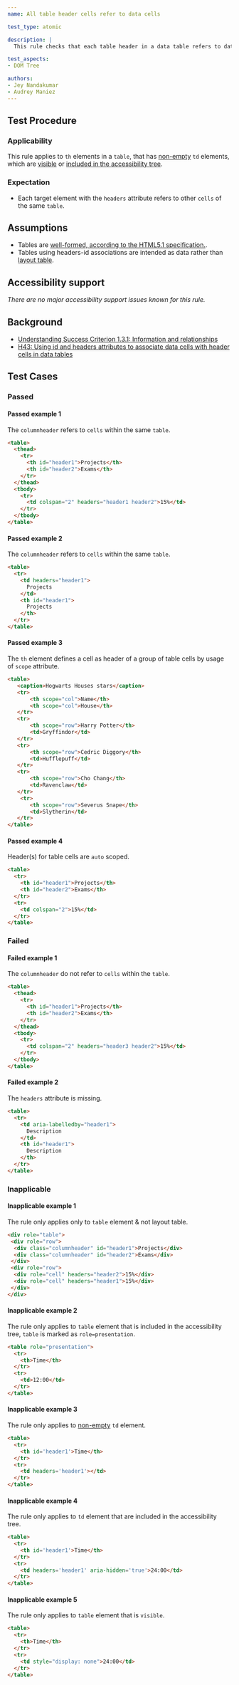 ```yaml
---
name: All table header cells refer to data cells

test_type: atomic

description: |
  This rule checks that each table header in a data table refers to data cells.

test_aspects:
- DOM Tree

authors:
- Jey Nandakumar
- Audrey Maniez
---
```


## Test Procedure

### Applicability

This rule applies to `th` elements in a `table`, that has [non-empty](#non-empty) `td` elements, which are [visible](#visible) or [included in the accessibility tree](#included-in-the-accessibility-tree).

### Expectation
- Each target element with the `headers` attribute refers to other `cells` of the same `table`.

## Assumptions

- Tables are [well-formed, according to the HTML5.1 specification.](https://www.w3.org/TR/html51/tabular-data.html#forming-a-table).
- Tables using headers-id associations are intended as data rather than [layout table](#layout-table).

## Accessibility support

*There are no major accessibility support issues known for this rule.*

## Background

- [Understanding Success Criterion 1.3.1: Information and relationships](https://www.w3.org/WAI/WCAG21/Understanding/info-and-relationships.html)
- [H43: Using id and headers attributes to associate data cells with header cells in data tables](https://www.w3.org/WAI/WCAG21/Techniques/html/H43)

## Test Cases

### Passed

#### Passed example 1

The `columnheader` refers to `cells` within the same `table`.

```html
<table>
  <thead>	
    <tr>
      <th id="header1">Projects</th>
      <th id="header2">Exams</th>
    </tr>
  </thead>
  <tbody>
    <tr>
      <td colspan="2" headers="header1 header2">15%</td>
    </tr>
  </tbody>
</table>
```

#### Passed example 2

The `columnheader` refers to `cells` within the same `table`.

```html
<table>
  <tr> 
    <td headers="header1">
      Projects
    </td>
    <th id="header1">
      Projects
    </th> 
  </tr>
</table>
```

#### Passed example 3

 The `th` element defines a cell as header of a group of table cells by usage of `scope` attribute.

 ```html
 <table>
    <caption>Hogwarts Houses stars</caption>
    <tr>
        <th scope="col">Name</th>
        <th scope="col">House</th>
    </tr>
    <tr>
        <th scope="row">Harry Potter</th>
        <td>Gryffindor</td>
    </tr>
    <tr>
        <th scope="row">Cedric Diggory</th>
        <td>Hufflepuff</td>
    </tr>
    <tr>
        <th scope="row">Cho Chang</th>
        <td>Ravenclaw</td>
    </tr>
     <tr>
        <th scope="row">Severus Snape</th>
        <td>Slytherin</td>
    </tr>
</table>
 ```

#### Passed example 4

Header(s) for table cells are `auto` scoped.

```html
<table>
  <tr>
    <th id="header1">Projects</th>
    <th id="header2">Exams</th>
  </tr>
  <tr>
    <td colspan="2">15%</td>
  </tr>
</table>
```


### Failed

#### Failed example 1

The `columnheader` do not refer to `cells` within the `table`.

```html
<table>
  <thead>	
    <tr>
      <th id="header1">Projects</th>
      <th id="header2">Exams</th>
    </tr>
  </thead>
  <tbody>
    <tr>
      <td colspan="2" headers="header3 header2">15%</td>
    </tr>
  </tbody>
</table>
```

#### Failed example 2

The `headers` attribute is missing.

```html
<table>
  <tr> 
    <td aria-labelledby="header1">
      Description
    </td>
    <th id="header1">
      Description
    </th> 
  </tr>
</table>
```

### Inapplicable

#### Inapplicable example 1

The rule only applies only to `table` element & not layout table.

```html
<div role="table">
 <div role="row">
  <div class="columnheader" id="header1">Projects</div>
  <div class="columnheader" id="header2">Exams</div>
 </div>
 <div role="row">
  <div role="cell" headers="header2">15%</div>
  <div role="cell" headers="header1">15%</div>
 </div>
</div>
```

#### Inapplicable example 2

The rule only applies to `table` element that is included in the accessibility tree, `table` is marked as `role=presentation`.

```html
<table role="presentation">
  <tr> 
    <th>Time</th> 
  </tr>
  <tr> 
    <td>12:00</td> 
  </tr>
</table>
```

#### Inapplicable example 3

The rule only applies to [non-empty](#non-empty) `td` element.

```html
<table>
  <tr>  
    <th id='header1'>Time</th> 
  </tr>
  <tr> 
    <td headers='header1'></td> 
  </tr>
</table>
```


#### Inapplicable example 4

The rule only applies to `td` element that are included in the accessibility tree.

```html
<table>
  <tr>  
    <th id='header1'>Time</th> 
  </tr>
  <tr> 
    <td headers='header1' aria-hidden='true'>24:00</td> 
  </tr>
</table>
```

#### Inapplicable example 5

The rule only applies to `table` element that is `visible`.

```html
<table>
  <tr> 
    <th>Time</th> 
  </tr>
  <tr> 
    <td style="display: none">24:00</td> 
  </tr>
</table>
```
